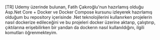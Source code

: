 [TR] Udemy üzerinde bulunan, Fatih Çakıroğlu'nun hazırlamış olduğu Asp.Net Core + Docker ve Docker Compose kursunu izleyerek hazırlamış olduğum bu repository içerisinde .Net teknolojilerini kullanırken projelerin nasıl dockerize edileceğini ve bu projeleri docker üzerine aktarıp, çalıştırıp, çıktılarına erişebilirken bir yandan da dockerın nasıl kullanıldığını, ilgili komutları öğrenmekteyim.

